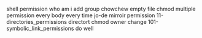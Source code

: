 shell permission
who am i
add group
chowchew
empty file
chmod
multiple permission
every body
every time
jo-de
mirroir permission
11-directories_permissions
directort
chmod
owner change
101-symbolic_link_permissions
do well